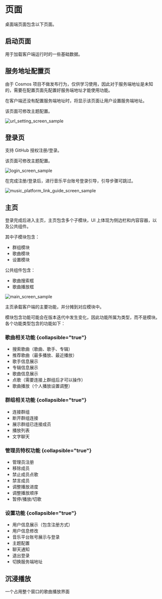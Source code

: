 # 页面

桌面端页面包含以下页面。

##  启动页面

用于加载客户端运行时的一些基础数据。

## 服务地址配置页

由于 Cosmos 项目不做发布行为，仅供学习使用，因此对于服务端地址是未知的，需要在配置页面先配置好服务端地址才能使用功能。

在客户端还没有配置服务端地址时，将显示该页面让用户设置服务端地址。

该页面可修改主题配置。

![url_setting_screen_sample](url_setting_screen_sample.png)

## 登录页

支持 GitHub 授权注册/登录。

该页面可修改主题配置。

![login_screen_sample](login_screen_sample.png)

在完成注册/登录后，进行音乐平台账号登录引导，引导步骤可跳过。

![music_platform_link_guide_screen_sample](music_platform_link_guide_screen_sample.png)

## 主页

登录完成后进入主页，主页包含多个子模块，UI 上体现为侧边栏和内容容器，以及公共组件。

其中子模块包含：
- 群组模块
- 歌曲模块
- 设置模块

公共组件包含：
- 歌曲搜索框
- 歌曲播放框

![main_screen_sample](main_screen_sample.png)

主页承载客户端的主要功能，并分摊到对应模块中。

模块包含功能可能会在版本迭代中发生变化，因此功能所属为类型，而不是模块。
各个功能类型包含的功能如下：

### 歌曲相关功能 {collapsible="true"}
- 搜索歌曲（歌曲、歌手、专辑）
- 推荐歌曲（最多播放、最近播放）
- 歌手信息展示
- 专辑信息展示
- 歌曲信息展示
- 点歌（需要连接上群组后才可以操作）
- 歌曲播放（个人播放设置调整）

### 群组相关功能 {collapsible="true"}
- 连接群组
- 断开群组连接
- 展示群组已连接成员
- 播放列表
- 文字聊天

### 管理员特权功能 {collapsible="true"}
- 管理员注册
- 移除成员
- 禁止成员点歌
- 禁言成员
- 调整播放进度
- 调整播放顺序
- 暂停/播放/切歌

### 设置功能 {collapsible="true"}
- 用户信息展示（包含注册方式）
- 用户信息修改
- 音乐平台账号展示与登录
- 主题配置
- 聊天通知
- 退出登录
- 切换服务端地址

## 沉浸播放

一个占用整个窗口的歌曲播放界面
